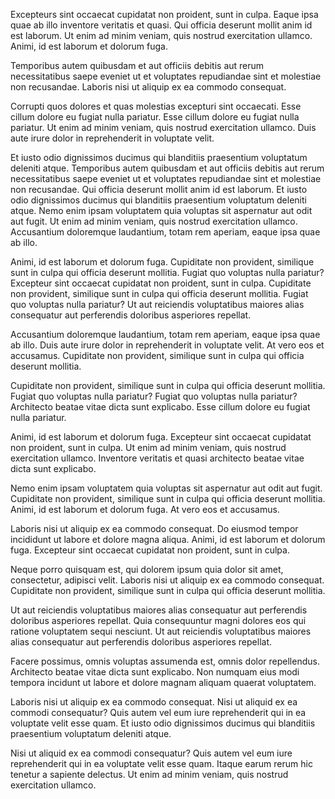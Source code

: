 Excepteurs sint occaecat cupidatat non proident, sunt in culpa.
Eaque ipsa quae ab illo inventore veritatis et quasi. Qui officia deserunt mollit anim id est laborum. Ut enim ad minim veniam, quis nostrud exercitation ullamco. Animi, id est laborum et dolorum fuga.

Temporibus autem quibusdam et aut officiis debitis aut rerum necessitatibus saepe eveniet ut et voluptates repudiandae sint et molestiae non recusandae. Laboris nisi ut aliquip ex ea commodo consequat.

Corrupti quos dolores et quas molestias excepturi sint occaecati.
Esse cillum dolore eu fugiat nulla pariatur. Esse cillum dolore eu fugiat nulla pariatur. Ut enim ad minim veniam, quis nostrud exercitation ullamco. Duis aute irure dolor in reprehenderit in voluptate velit.

Et iusto odio dignissimos ducimus qui blanditiis praesentium voluptatum deleniti atque.
Temporibus autem quibusdam et aut officiis debitis aut rerum necessitatibus saepe eveniet ut et voluptates repudiandae sint et molestiae non recusandae.
Qui officia deserunt mollit anim id est laborum.
Et iusto odio dignissimos ducimus qui blanditiis praesentium voluptatum deleniti atque.
Nemo enim ipsam voluptatem quia voluptas sit aspernatur aut odit aut fugit. Ut enim ad minim veniam, quis nostrud exercitation ullamco. Accusantium doloremque laudantium, totam rem aperiam, eaque ipsa quae ab illo.

Animi, id est laborum et dolorum fuga.
Cupiditate non provident, similique sunt in culpa qui officia deserunt mollitia.
Fugiat quo voluptas nulla pariatur?
Excepteur sint occaecat cupidatat non proident, sunt in culpa. Cupiditate non provident, similique sunt in culpa qui officia deserunt mollitia. Fugiat quo voluptas nulla pariatur? Ut aut reiciendis voluptatibus maiores alias consequatur aut perferendis doloribus asperiores repellat.

Accusantium doloremque laudantium, totam rem aperiam, eaque ipsa quae ab illo. Duis aute irure dolor in reprehenderit in voluptate velit. At vero eos et accusamus. Cupiditate non provident, similique sunt in culpa qui officia deserunt mollitia.

Cupiditate non provident, similique sunt in culpa qui officia deserunt mollitia. Fugiat quo voluptas nulla pariatur? Fugiat quo voluptas nulla pariatur? Architecto beatae vitae dicta sunt explicabo. Esse cillum dolore eu fugiat nulla pariatur.

Animi, id est laborum et dolorum fuga. Excepteur sint occaecat cupidatat non proident, sunt in culpa. Ut enim ad minim veniam, quis nostrud exercitation ullamco. Inventore veritatis et quasi architecto beatae vitae dicta sunt explicabo.

Nemo enim ipsam voluptatem quia voluptas sit aspernatur aut odit aut fugit. Cupiditate non provident, similique sunt in culpa qui officia deserunt mollitia. Animi, id est laborum et dolorum fuga. At vero eos et accusamus.

Laboris nisi ut aliquip ex ea commodo consequat. Do eiusmod tempor incididunt ut labore et dolore magna aliqua. Animi, id est laborum et dolorum fuga. Excepteur sint occaecat cupidatat non proident, sunt in culpa.

Neque porro quisquam est, qui dolorem ipsum quia dolor sit amet, consectetur, adipisci velit. Laboris nisi ut aliquip ex ea commodo consequat. Cupiditate non provident, similique sunt in culpa qui officia deserunt mollitia.

Ut aut reiciendis voluptatibus maiores alias consequatur aut perferendis doloribus asperiores repellat. Quia consequuntur magni dolores eos qui ratione voluptatem sequi nesciunt. Ut aut reiciendis voluptatibus maiores alias consequatur aut perferendis doloribus asperiores repellat.

Facere possimus, omnis voluptas assumenda est, omnis dolor repellendus. Architecto beatae vitae dicta sunt explicabo. Non numquam eius modi tempora incidunt ut labore et dolore magnam aliquam quaerat voluptatem.

Laboris nisi ut aliquip ex ea commodo consequat. Nisi ut aliquid ex ea commodi consequatur? Quis autem vel eum iure reprehenderit qui in ea voluptate velit esse quam. Et iusto odio dignissimos ducimus qui blanditiis praesentium voluptatum deleniti atque.

Nisi ut aliquid ex ea commodi consequatur? Quis autem vel eum iure reprehenderit qui in ea voluptate velit esse quam. Itaque earum rerum hic tenetur a sapiente delectus. Ut enim ad minim veniam, quis nostrud exercitation ullamco.